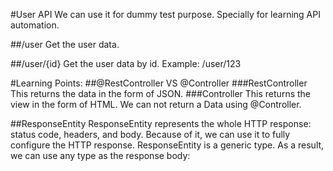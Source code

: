 #User API
We can use it for dummy test purpose. Specially for learning API automation.

##/user
Get the user data.

##/user/{id}
Get the user data by id.
Example: /user/123

#Learning Points:
##@RestController VS @Controller
###RestController 
This returns the data in the form of JSON.
###Controller 
This returns the view in the form of HTML. We can not return a Data using @Controller.

##ResponseEntity
ResponseEntity represents the whole HTTP response: status code, headers, and body. Because of it, we can use it to fully configure the HTTP response. ResponseEntity is a generic type. As a result, we can use any type as the response body:

